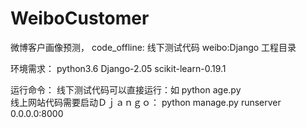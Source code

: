 # WeiboCustomer
  微博客户画像预测，
  code_offline: 线下测试代码
  weibo:Django 工程目录

环境需求：
python3.6
Django-2.05
scikit-learn-0.19.1

运行命令：
线下测试代码可以直接运行：如 python age.py  
线上网站代码需要启动Ｄｊａｎｇｏ： python manage.py runserver 0.0.0.0:8000



